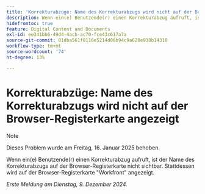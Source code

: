 ```yaml
---
title: 'Korrekturabzüge: Name des Korrekturabzugs wird nicht auf der Browser-Registerkarte angezeigt'
description: Wenn ein(e) Benutzende(r) einen Korrekturabzug aufruft, ist der Name des Korrekturabzugs auf der Browser-Registerkarte nicht sichtbar. Stattdessen wird auf der Browser-Registerkarte Workfront angezeigt.
hidefromtoc: true
feature: Digital Content and Documents
exl-id: ee341bb6-49d4-4acb-ac70-fce43c617a7a
source-git-commit: 81dba561f8116e5214d06b94c9a620e938b14310
workflow-type: tm+mt
source-wordcount: '74'
ht-degree: 13%

---
```


# Korrekturabzüge: Name des Korrekturabzugs wird nicht auf der Browser-Registerkarte angezeigt

>[!NOTE]
>
>Dieses Problem wurde am Freitag, 16. Januar 2025 behoben.

Wenn ein(e) Benutzende(r) einen Korrekturabzug aufruft, ist der Name des Korrekturabzugs auf der Browser-Registerkarte nicht sichtbar. Stattdessen wird auf der Browser-Registerkarte &quot;Workfront&quot; angezeigt.

_Erste Meldung am Dienstag, 9. Dezember 2024._
